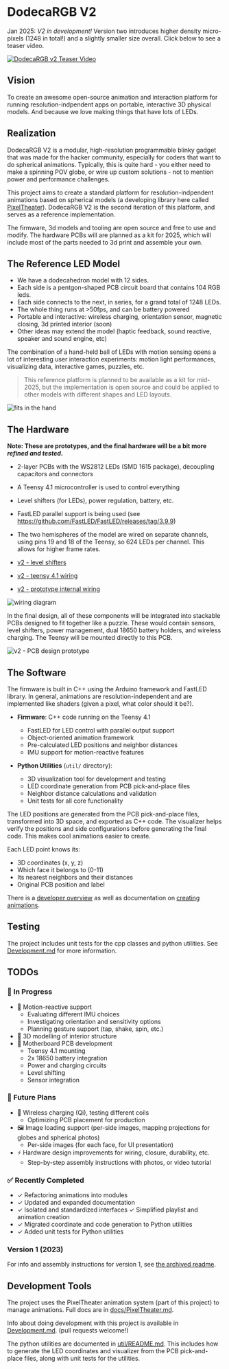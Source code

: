 # DodecaRGB V2

Jan 2025: *V2 in development!* Version two introduces higher density micro-pixels (1248 in total!) and a slightly smaller size overall. Click below to see a teaser video.

[![DodecaRGB v2 Teaser Video](images/yt-preview-thumb.png)](https://www.youtube.com/watch?v=RErgt5O7D7U)

## Vision

To create an awesome open-source animation and interaction platform for running resolution-indpendent apps on portable, interactive 3D physical models. And because we love making things that have lots of LEDs.

## Realization

DodecaRGB V2 is a modular, high-resolution programmable blinky gadget that was made for the hacker community, especially for coders that want to do spherical animations. Typically, this is quite hard - you either need to make a spinning POV globe, or wire up custom solutions - not to mention power and performance challenges.

This project aims to create a standard platform for resolution-indpendent animations based on spherical models (a developing library here called [PixelTheater](docs/PixelTheater.md)). DodecaRGB V2 is the second iteration of this platform, and serves as a reference implementation.

The firmware, 3d models and tooling are open source and free to use and modify. The hardware PCBs will are planned as a kit for 2025, which will include most of the parts needed to 3d print and assemble your own.

## The Reference LED Model

- We have a dodecahedron model with 12 sides.
- Each side is a pentgon-shaped PCB circuit board that contains 104 RGB leds.
- Each side connects to the next, in series, for a grand total of 1248 LEDs.
- The whole thing runs at >50fps, and can be battery powered
- Portable and interactive: wireless charging, orientation sensor, magnetic closing, 3d printed interior (soon)
- Other ideas may extend the model (haptic feedback, sound reactive, speaker and sound engine, etc)

The combination of a hand-held ball of LEDs with motion sensing opens a lot of interesting user interaction experiments: motion light performances, visualizing data, interactive games, puzzles, etc.

> This reference platform is planned to be available as a kit for mid-2025, but the implementation is open
> source and could be applied to other models with different shapes and LED layouts.

![fits in the hand](<images/v2-juggle.gif>)

## The Hardware

**Note: These are prototypes, and the final hardware will be a bit more *refined and tested*.**

- 2-layer PCBs with the WS2812 LEDs (SMD 1615 package), decoupling capacitors and connectors
- A Teensy 4.1 microcontroller is used to control everything
- Level shifters (for LEDs), power regulation, battery, etc.
- FastLED parallel support is being used (see <https://github.com/FastLED/FastLED/releases/tag/3.9.9>)
- The two hemispheres of the model are wired on separate channels, using pins 19 and 18 of the Teensy, so 624 LEDs per channel. This allows for higher frame rates.

- [v2 - level shifters](images/level-shifter.jpeg)
- [v2 - teensy 4.1 wiring](images/teensy-41.jpeg)
- [v2 - prototype internal wiring](images/prototype-internal.jpeg)

![wiring diagram](<images/teensy-41-wiring.png>)

In the final design, all of these components will be integrated into stackable PCBs designed to fit together like a puzzle. These would contain sensors, level shifters, power management, dual 18650 battery holders, and wireless charging. The Teensy will be mounted directly to this PCB.

![v2 - PCB design prototype](images/dodeca-interior-design.png)

## The Software

The firmware is built in C++ using the Arduino framework and FastLED library. In general, animations are resolution-independent and are implemented like shaders (given a pixel, what color should it be?).

- **Firmware**: C++ code running on the Teensy 4.1
  - FastLED for LED control with parallel output support
  - Object-oriented animation framework
  - Pre-calculated LED positions and neighbor distances
  - IMU support for motion-reactive features

- **Python Utilities** (`util/` directory):
  - 3D visualization tool for development and testing
  - LED coordinate generation from PCB pick-and-place files
  - Neighbor distance calculations and validation
  - Unit tests for all core functionality

The LED positions are generated from the PCB pick-and-place files, transformed into 3D space, and exported as C++ code. The visualizer helps verify the positions and side configurations before generating the final code. This makes cool animations easier to create.

Each LED point knows its:

- 3D coordinates (x, y, z)
- Which face it belongs to (0-11)
- Its nearest neighbors and their distances
- Original PCB position and label

There is a [developer overview](docs/development.md) as well as documentation on [creating animations](docs/creating_animations.md).

## Testing

The project includes unit tests for the cpp classes and python utilities. See [Development.md](docs/Development.md) for more information.

## TODOs

### 🚧 In Progress

- 📱 Motion-reactive support
  - Evaluating different IMU choices
  - Investigating orientation and sensitivity options
  - Planning gesture support (tap, shake, spin, etc.)
- 🎨 3D modelling of interior structure
- 🔌 Motherboard PCB development
  - Teensy 4.1 mounting
  - 2x 18650 battery integration
  - Power and charging circuits
  - Level shifting
  - Sensor integration

### 🎯 Future Plans

- 🔋 Wireless charging (Qi), testing different coils
  - Optimizing PCB placement for production
- 🖼️ Image loading support (per-side images, mapping projections for globes and spherical photos)
  - Per-side images (for each face, for UI presentation)
- ⚡ Hardware design improvements for wiring, closure, durability, etc.
  - Step-by-step assembly instructions with photos, or video tutorial

### ✅ Recently Completed

- ✓ Refactoring animations into modules
- ✓ Updated and expanded documentation
- ✓ Isolated and standardized interfaces
  ✓  Simplified playlist and animation creation
- ✓ Migrated coordinate and code generation to Python utilities
- ✓ Added unit tests for Python utilities

### Version 1 (2023)

For info and assembly instructions for version 1, see [the archived readme](docs/Dodeca-V1-info.md).

## Development Tools

The project uses the PixelTheater animation system (part of this project) to manage animations. Full docs are in [docs/PixelTheater.md](docs/PixelTheater.md).

Info about doing development with this project is available in [Development.md](docs/Development.md). (pull requests welcome!)

The python utilities are documented in [util/README.md](util/README.md). This includes how to generate the LED coordinates and visualizer from the PCB pick-and-place files, along with unit tests for the utilities.


